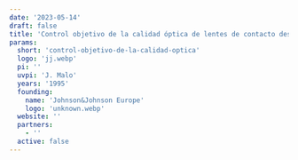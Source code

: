 ```yaml
---
date: '2023-05-14'
draft: false
title: 'Control objetivo de la calidad óptica de lentes de contacto desechables durante su periodo de utilización'
params:
  short: 'control-objetivo-de-la-calidad-optica'
  logo: 'jj.webp'
  pi: ''
  uvpi: 'J. Malo'
  years: '1995'
  founding:
    name: 'Johnson&Johnson Europe'
    logo: 'unknown.webp'
  website: ''
  partners:
    - ''
  active: false
---
```


